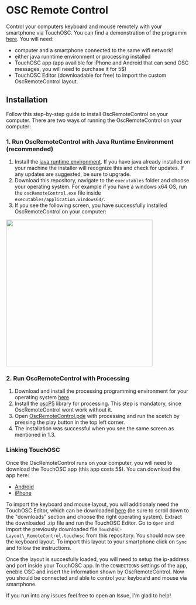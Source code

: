# OSC Remote Control

Control your computers keyboard and mouse remotely with your smartphone via TouchOSC. You can find a demonstration of the programm [here](). You will need:
- computer and a smartphone connected to the same wifi network!
- either java runntime environment or processing installed
- TouchOSC app (app availible for iPhone and Android that can send OSC messages, you will need to purchase it for 5$)
- TouchOSC Editor (downloadable for free) to import the custom OscRemoteControl layout.

## Installation

Follow this step-by-step guide to install OscRemoteControl on your computer. There are two ways of running the OscRemoteControl on your computer:

### 1. Run OscRemoteControl with Java Runtime Environment (recommended)
1. Install the [java runtime environment](https://www.java.com/en/download/). If you have java already installed on your machine the installer will recognize this and check for updates. If any updates are suggested, be sure to upgrade.
2. Download this repository, navigate to the `executables` folder and choose your operating system. For example if you have a windows x64 OS, run the `oscRemoteControl.exe` file inside `executables/application.windows64/`. 
3. If you see the following screen, you have successfully installed OscRemoteControl on your computer:<br>
<img width="400px" src="https://user-images.githubusercontent.com/44790691/54880769-11d10180-4e49-11e9-9cf9-3693b464ca6c.PNG">

### 2. Run OscRemoteControl with Processing
1. Download and install the processing programming environment for your operating system [here](https://processing.org/download/). 
2. Install the [oscP5](http://www.sojamo.de/libraries/oscP5/) library for processing. This step is mandatory, since OscRemoteControl wont work without it.
3. Open [OscRemoteControl.pde](OscRemoteControl.pde) with processing and run the scetch by pressing the play button in the top left corner.
4. The installation was successful when you see the same screen as mentioned in 1.3. 


### Linking TouchOSC

Once the OscRemoteControl runs on your computer, you will need to download the TouchOSC app (this app costs 5$). You can download the app here:
- [Android](https://play.google.com/store/apps/details?id=net.hexler.touchosc_a&hl=en_US)
- [iPhone](https://itunes.apple.com/us/app/touchosc/id288120394)

To import the keyboard and mouse layout, you will additionaly need the TouchOSC Editor, which can be downloaded [here](https://hexler.net/software/touchosc) (be sure to scroll down to the "downloads" section and choose the right operating system). Extract the downloaded .zip file and run the TouchOSC Editor. Go to `Open` and import the previously downloaded file `TouchOSC-Layout\_RemoteControl.touchosc` from this repository. You should now see the keyboard layout. To import this layout to your smartphone click on `Sync` and follow the instructions. 

Once the layout is succesfully loaded, you will need to setup the ip-address and port inside your TouchOSC app. In the `CONNECTIONS` settings of the app, eneble OSC and insert the information shown by OscRemoteControl. Now you should be connected and able to control your keyboard and mouse via smartphone.

If you run into any issues feel free to open an Issue, I'm glad to help! 
